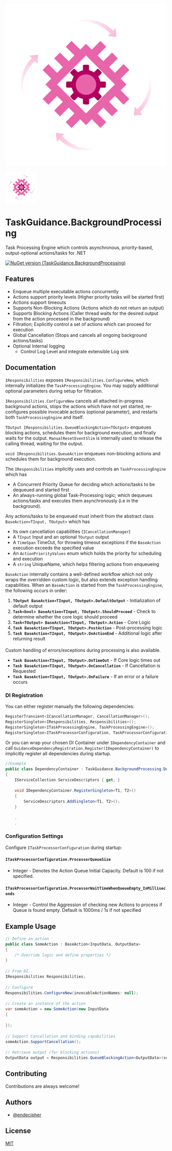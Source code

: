 
![Icon](packageIcon.png)

<img src="https://github.com/endecipher/TaskGuidance.BackgroundProcessing/blob/main/packageIcon.png" width=100px height=100px>

# TaskGuidance.BackgroundProcessing

Task Processing Engine which controls asynchronous, priority-based, output-optional actions/tasks for .NET

[![NuGet version (TaskGuidance.BackgroundProcessing)](https://img.shields.io/nuget/v/TaskGuidance.BackgroundProcessing.svg?style=flat-square)](https://www.nuget.org/packages/TaskGuidance.BackgroundProcessing/)

## Features
- Enqueue multiple executable actions concurrently 
- Actions support priority levels (Higher priority tasks will be started first)
- Actions support timeouts
- Supports Non-Blocking Actions (Actions which do not return an output)
- Supports Blocking Actions (Caller thread waits for the desired output from the action processed in the background) 
- Filtration; Explicitly control a set of actions which can proceed for execution
- Global Cancellation (Stops and cancels all ongoing background actions/tasks)  
- Optional Internal logging
    - Control Log Level and integrate extensible Log sink

## Documentation

`IResponsibilities` exposes `IResponsibilities.ConfigureNew`, which internally initializes the `TaskProcessingEngine`.
You may supply additional optional parameters during setup for filtration.

`IResponsibilities.ConfigureNew` cancels all attached in-progress background actions, stops the actions which have not yet started, re-configures possible invocable actions (optional parameter), and restarts both `TaskProcessingEngine` and itself.

`TOutput IResponsibilities.QueueBlockingAction<TOutput>` enqueues blocking actions, schedules them for background execution, and finally waits for the output. `ManualResetEventSlim` is internally used to release the calling thread, waiting for the output.

`void IResponsibilities.QueueAction` enqueues non-blocking actions and schedules them for background execution.

The `IResponsibilities` implicitly uses and controls an `TaskProcessingEngine` which has
- A Concurrent Priority Queue for deciding which actions/tasks to be dequeued and started first
- An always-running global Task-Processing logic; which dequeues actions/tasks and executes them asynchronously (i.e in the background).

Any actions/tasks to be enqueued must inherit from the abstract class `BaseAction<TInput, TOutput>` which has
- Its own cancellation capabilities (`ICancellationManager`)
- A `TInput` Input and an optional `TOutput` output
- A `TimeSpan` TimeOut, for throwing timeout exceptions if the `BaseAction` execution exceeds the specified value
- An `ActionPriorityValues` enum which holds the priority for scheduling and execution
- A `string` UniqueName, which helps filtering actions from enqueueing

`BaseAction` internally contains a well-defined workflow which not only wraps the overridden custom logic, but also extends exception handling capabilities. 
When an `BaseAction` is started from the `TaskProcessingEngine`, the following occurs in order:

1. **`TOutput BaseAction<TInput, TOutput>.DefaultOutput`** - Initialization of default output    
2. **`Task<bool> BaseAction<TInput, TOutput>.ShouldProceed`** - Check to determine whether the core logic should proceed
3. **`Task<TOutput> BaseAction<TInput, TOutput>.Action`** - Core Logic
4. **`Task BaseAction<TInput, TOutput>.PostAction`** - Post-processing logic
5. **`Task BaseAction<TInput, TOutput>.OnActionEnd`** - Additional logic after returning result

####
Custom handling of errors/exceptions during processing is also available.

- **`Task BaseAction<TInput, TOutput>.OnTimeOut`** - If Core logic times out
- **`Task BaseAction<TInput, TOutput>.OnCancellation`** - If Cancellation is Requested
- **`Task BaseAction<TInput, TOutput>.OnFailure`** - If an error or a failure occurs
####


### DI Registration

You can either register manually the following dependencies:

```C#
RegisterTransient<ICancellationManager, CancellationManager>();
RegisterSingleton<IResponsibilities, Responsibilities>();
RegisterSingleton<ITaskProcessingEngine, TaskProcessingEngine>();
RegisterSingleton<ITaskProcessorConfiguration, TaskProcessorConfiguration>();
```

Or you can wrap your chosen DI Container under `IDependencyContainer` and call `GuidanceDependencyRegistration.Register(IDependencyContainer)` to implicitly register all dependencies during startup.

```C# 
//Example
public class DependencyContainer : TaskGuidance.BackgroundProcessing.Dependencies.IDependencyContainer
{
    IServiceCollection ServiceDescriptors { get; }

    void IDependencyContainer.RegisterSingleton<T1, T2>()
    {
        ServiceDescriptors.AddSingleton<T1, T2>();
    }

    .
    .
```

### Configuration Settings

Configure `ITaskProcessorConfiguration` during startup:

#### `ITaskProcessorConfiguration.ProcessorQueueSize`
- Integer - Denotes the Action Queue Initial Capacity. Default is 100 if not specified. 

#### `ITaskProcessorConfiguration.ProcessorWaitTimeWhenQueueEmpty_InMilliseconds`
- Integer - Control the Aggression of checking new Actions to process if Queue is found empty. Default is 1000ms / 1s if not specified


## Example Usage 

```C#
// Define an action 
public class SomeAction : BaseAction<InputData, OutputData>
{
    /* Override logic and define properties */
}

// From DI..
IResponsibilities Responsibilities; 

// Configure 
Responsibilities.ConfigureNew(invocableActionNames: null);

// Create an instance of the action 
var someAction = new SomeAction(new InputData 
{
     
});

// Support Cancellation and binding capabilities 
someAction.SupportCancellation();

// Retrieve output (for blocking actions)
OutputData output = Responsibilities.QueueBlockingAction<OutputData>(someAction, executeSeparately: false);

```



## Contributing

Contributions are always welcome!



## Authors

- [@endecipher](https://www.github.com/endecipher)


## License

[MIT](https://choosealicense.com/licenses/mit/)